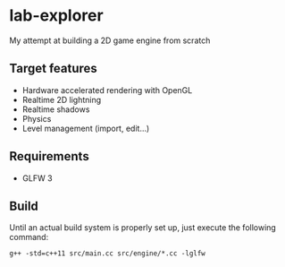 # lab-explorer
My attempt at building a 2D game engine from scratch

## Target features
* Hardware accelerated rendering with OpenGL
* Realtime 2D lightning
* Realtime shadows
* Physics
* Level management (import, edit...)

## Requirements
* GLFW 3

## Build
Until an actual build system is properly set up, just execute the following command:
```
g++ -std=c++11 src/main.cc src/engine/*.cc -lglfw
```

